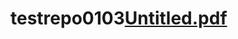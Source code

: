 # testrepo0103[Untitled.pdf](https://github.com/sasaki-masaki/testrepo0103/files/10336948/Untitled.pdf)
